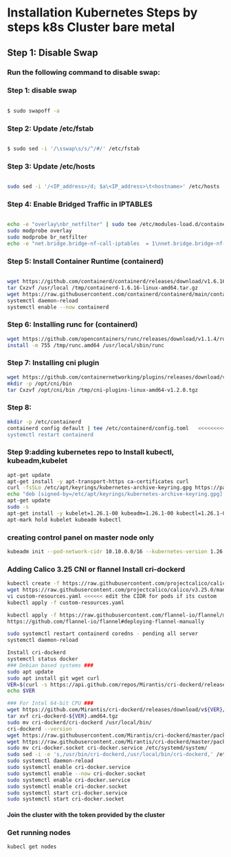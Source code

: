 # Installation Kubernetes Steps by steps k8s Cluster bare metal #

## Step 1: Disable Swap


### Run the following command to disable swap:


### Step 1: disable swap
```bash

$ sudo swapoff -a

```
### Step 2: Update /etc/fstab
```bash

$ sudo sed -i '/\sswap\s/s/^/#/' /etc/fstab

```
### Step 3: Update /etc/hosts
```bash

sudo sed -i '/<IP_address>/d; $a\<IP_address>\t<hostname>' /etc/hosts

```
### Step 4: Enable Bridged Traffic in IPTABLES
```bash

echo -e "overlay\nbr_netfilter" | sudo tee /etc/modules-load.d/containerd.conf >/dev/null && cat /etc/modules-load.d/containerd.conf
sudo modprobe overlay
sudo modprobe br_netfilter
echo -e "net.bridge.bridge-nf-call-iptables  = 1\nnet.bridge.bridge-nf-call-ip6tables = 1\nnet.ipv4.ip_forward                 = 1" | sudo tee /etc/sysctl.d/k8s.conf >/dev/null && cat /etc/sysctl.d/k8s.conf


```
### Step 5: Install Container Runtime (containerd)
```bash

wget https://github.com/containerd/containerd/releases/download/v1.6.16/containerd-1.6.16-linux-amd64.tar.gz -P /tmp/
tar Cxzvf /usr/local /tmp/containerd-1.6.16-linux-amd64.tar.gz
wget https://raw.githubusercontent.com/containerd/containerd/main/containerd.service -P /etc/systemd/system/
systemctl daemon-reload
systemctl enable --now containerd
```

### Step 6: Installing runc for (containerd)
```bash
wget https://github.com/opencontainers/runc/releases/download/v1.1.4/runc.amd64 -P /tmp/
install -m 755 /tmp/runc.amd64 /usr/local/sbin/runc

```

### Step 7: Installing cni plugin
```bash
wget https://github.com/containernetworking/plugins/releases/download/v1.2.0/cni-plugins-linux-amd64-v1.2.0.tgz -P /tmp/
mkdir -p /opt/cni/bin
tar Cxzvf /opt/cni/bin /tmp/cni-plugins-linux-amd64-v1.2.0.tgz

```

### Step 8: 
```bash
mkdir -p /etc/containerd
containerd config default | tee /etc/containerd/config.toml   <<<<<<<<<<<<<< manually edit and change systemdCgroup to true
systemctl restart containerd

```
### Step 9:adding kubernetes repo to  Install kubectl, kubeadm,kubelet
```bash
apt-get update
apt-get install -y apt-transport-https ca-certificates curl
curl -fsSLo /etc/apt/keyrings/kubernetes-archive-keyring.gpg https://packages.cloud.google.com/apt/doc/apt-key.gpg
echo "deb [signed-by=/etc/apt/keyrings/kubernetes-archive-keyring.gpg] https://apt.kubernetes.io/ kubernetes-xenial main" | tee /etc/apt/sources.list.d/kubernetes.list
apt-get update
sudo -s
apt-get install -y kubelet=1.26.1-00 kubeadm=1.26.1-00 kubectl=1.26.1-00
apt-mark hold kubelet kubeadm kubectl

```

### creating control panel on master node only
```bash 
kubeadm init --pod-network-cidr 10.10.0.0/16 --kubernetes-version 1.26.1 --node-name k8s-control     ///change to you network cidr

```

### Adding Calico 3.25 CNI or flannel Install cri-dockerd
```bash
kubectl create -f https://raw.githubusercontent.com/projectcalico/calico/v3.25.0/manifests/tigera-operator.yaml
wget https://raw.githubusercontent.com/projectcalico/calico/v3.25.0/manifests/custom-resources.yaml
vi custom-resources.yaml <<<<<< edit the CIDR for pods if its custom
kubectl apply -f custom-resources.yaml

kubectl apply -f https://raw.githubusercontent.com/flannel-io/flannel/master/Documentation/kube-flannel.yml
https://github.com/flannel-io/flannel#deploying-flannel-manually

sudo systemctl restart containerd coredns - pending all server
systemctl daemon-reload 

Install cri-dockerd
systemctl status docker
### Debian based systems ###
sudo apt update
sudo apt install git wget curl
VER=$(curl -s https://api.github.com/repos/Mirantis/cri-dockerd/releases/latest|grep tag_name | cut -d '"' -f 4|sed 's/v//g')
echo $VER

### For Intel 64-bit CPU ###
wget https://github.com/Mirantis/cri-dockerd/releases/download/v${VER}/cri-dockerd-${VER}.amd64.tgz
tar xvf cri-dockerd-${VER}.amd64.tgz
sudo mv cri-dockerd/cri-dockerd /usr/local/bin/
cri-dockerd --version
wget https://raw.githubusercontent.com/Mirantis/cri-dockerd/master/packaging/systemd/cri-docker.service
wget https://raw.githubusercontent.com/Mirantis/cri-dockerd/master/packaging/systemd/cri-docker.socket
sudo mv cri-docker.socket cri-docker.service /etc/systemd/system/
sudo sed -i -e 's,/usr/bin/cri-dockerd,/usr/local/bin/cri-dockerd,' /etc/systemd/system/cri-docker.service
sudo systemctl daemon-reload
sudo systemctl enable cri-docker.service
sudo systemctl enable --now cri-docker.socket
sudo systemctl enable cri-docker.service
sudo systemctl enable cri-docker.socket
sudo systemctl start cri-docker.service
sudo systemctl start cri-docker.socket
```
#### Join the cluster with the token provided by the cluster 
### Get running nodes 
```bash
kubecl get nodes

